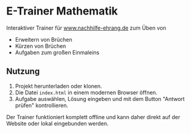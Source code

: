 # E-Trainer Mathematik

Interaktiver Trainer für www.nachhilfe-ehrang.de zum Üben von

- Erweitern von Brüchen
- Kürzen von Brüchen
- Aufgaben zum großen Einmaleins

## Nutzung

1. Projekt herunterladen oder klonen.
2. Die Datei `index.html` in einem modernen Browser öffnen.
3. Aufgabe auswählen, Lösung eingeben und mit dem Button "Antwort prüfen"
   kontrollieren.

Der Trainer funktioniert komplett offline und kann daher direkt auf der Website
oder lokal eingebunden werden.
